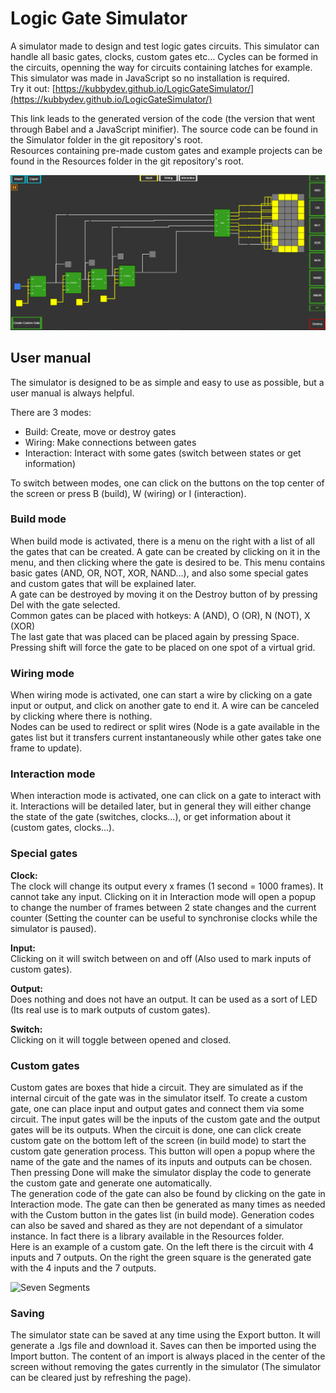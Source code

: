 # Logic Gate Simulator

A simulator made to design and test logic gates circuits. This simulator can handle all basic gates, clocks, custom gates etc... Cycles can be formed in the circuits, openning the way for circuits containing latches for example.  
This simulator was made in JavaScript so no installation is required.  
Try it out: [https://kubbydev.github.io/LogicGateSimulator/](https://kubbydev.github.io/LogicGateSimulator/)

This link leads to the generated version of the code (the version that went through Babel and a JavaScript minifier). The source code can be found in the Simulator folder in the git repository's root.  
Resources containing pre-made custom gates and example projects can be found in the Resources folder in the git repository's root.  

![Demo](https://github.com/KubbyDev/LogicGateSimulator/raw/master/Demo.gif "Demo")

## User manual

The simulator is designed to be as simple and easy to use as possible, but a user manual is always helpful.

There are 3 modes:

- Build: Create, move or destroy gates  
- Wiring: Make connections between gates  
- Interaction: Interact with some gates (switch between states or get information)

To switch between modes, one can click on the buttons on the top center of the screen or press B (build), W (wiring) or I (interaction).

### Build mode

When build mode is activated, there is a menu on the right with a list of all the gates that can be created. A gate can be created by clicking on it in the menu, and then clicking where the gate is desired to be. This menu contains basic gates (AND, OR, NOT, XOR, NAND...), and also some special gates and custom gates that will be explained later.  
A gate can be destroyed by moving it on the Destroy button of by pressing Del with the gate selected.  
Common gates can be placed with hotkeys: A (AND), O (OR), N (NOT), X (XOR)  
The last gate that was placed can be placed again by pressing Space. Pressing shift will force the gate to be placed on one spot of a virtual grid.

### Wiring mode

When wiring mode is activated, one can start a wire by clicking on a gate input or output, and click on another gate to end it. A wire can be canceled by clicking where there is nothing.  
Nodes can be used to redirect or split wires (Node is a gate available in the gates list but it transfers current instantaneously while other gates take one frame to update).

### Interaction mode

When interaction mode is activated, one can click on a gate to interact with it. Interactions will be detailed later, but in general they will either change the state of the gate (switches, clocks...), or get information about it (custom gates, clocks...).

### Special gates

**Clock:**  
The clock will change its output every x frames (1 second = 1000 frames). It cannot take any input. Clicking on it in Interaction mode will open a popup to change the number of frames between 2 state changes and the current counter (Setting the counter can be useful to synchronise clocks while the simulator is paused).

**Input:**  
Clicking on it will switch between on and off (Also used to mark inputs of custom gates).

**Output:**  
Does nothing and does not have an output. It can be used as a sort of LED (Its real use is to mark outputs of custom gates).

**Switch:**  
Clicking on it will toggle between opened and closed.

### Custom gates

Custom gates are boxes that hide a circuit. They are simulated as if the internal circuit of the gate was in the simulator itself. To create a custom gate, one can place input and output gates and connect them via some circuit. The input gates will be the inputs of the custom gate and the output gates will be its outputs. When the circuit is done, one can click create custom gate on the bottom left of the screen (in build mode) to start the custom gate generation process. This button will open a popup where the name of the gate and the names of its inputs and outputs can be chosen. Then pressing Done will make the simulator display the code to generate the custom gate and generate one automatically.  
The generation code of the gate can also be found by clicking on the gate in Interaction mode. The gate can then be generated as many times as needed with the Custom button in the gates list (in build mode). Generation codes can also be saved and shared as they are not dependant of a simulator instance. In fact there is a library available in the Resources folder.  
Here is an example of a custom gate. On the left there is the circuit with 4 inputs and 7 outputs. On the right the green square is the generated gate with the 4 inputs and the 7 outputs.  
  
![Seven Segments](https://i.imgur.com/zWht46R.jpg)

### Saving

The simulator state can be saved at any time using the Export button. It will generate a .lgs file and download it. Saves can then be imported using the Import button. The content of an import is always placed in the center of the screen without removing the gates currently in the simulator (The simulator can be cleared just by refreshing the page).
